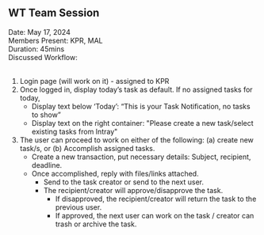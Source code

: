 ## WT Team Session
Date: May 17, 2024<br>
Members Present: KPR, MAL<br>
Duration: 45mins<br>
Discussed Workflow:<br>
<br>
1. Login page (will work on it) - assigned to KPR
2. Once logged in,  display today’s task as default.
    If no assigned tasks for today, 
    - Display text below ‘Today’: “This is your Task Notification, no tasks to show”
    - Display text on the right container: "Please create a new task/select existing tasks from Intray"
3. The user can proceed to work on either of the following: (a) create new task/s, or (b) Accomplish assigned tasks.
    - Create a new transaction, put necessary details: Subject, recipient, deadline.<br>
    - Once accomplished, reply with files/links attached.<br>
        - Send to the task creator or send to the next user.<br>
        - The recipient/creator will approve/disapprove the task.<br>
            - If disapproved, the recipient/creator will return the task to the previous user.<br>
            - If approved, the next user can work on the task / creator can trash or archive the task.<br>